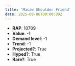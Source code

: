 ```yaml
---
title: 'Macaw Shoulder Friend'
date: 2025-08-06T00:00:00Z
---
```

- **RAP**: 10709
- **Value**: -1
- **Demand level**: -1
- **Trend**: -1
- **Projected?**: True
- **Hyped?**: True
- **Rare?**: True
